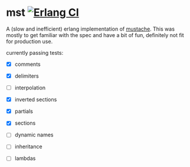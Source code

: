 # mst [![Erlang CI](https://github.com/mikeyhc/msterl/actions/workflows/erlang.yml/badge.svg)](https://github.com/mikeyhc/msterl/actions/workflows/erlang.yml)
A (slow and inefficient) erlang implementation of
[mustache](https://mustache.github.io/).
This was mostly to get familiar with the spec and have a bit of fun,
definitely not fit for production use.

currently passing tests:
* [x] comments
* [x] delimiters
* [ ] interpolation
* [x] inverted sections
* [x] partials
* [x] sections

* [ ] dynamic names
* [ ] inheritance
* [ ] lambdas
